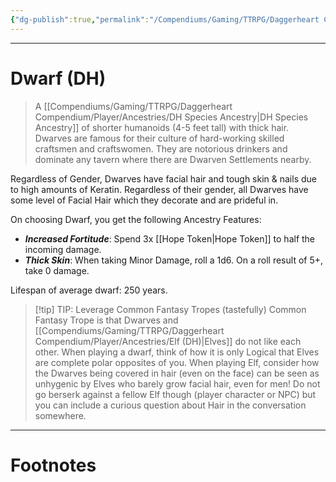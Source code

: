```yaml
---
{"dg-publish":true,"permalink":"/Compendiums/Gaming/TTRPG/Daggerheart Compendium/Player/Ancestries/Dwarf (DH)/","tags":["TTRPG"]}
---
```



---
# Dwarf (DH)
> A [[Compendiums/Gaming/TTRPG/Daggerheart Compendium/Player/Ancestries/DH Species Ancestry\|DH Species Ancestry]] of shorter humanoids (4-5 feet tall) with thick hair. Dwarves are famous for their culture of hard-working skilled craftsmen and craftswomen. They are notorious drinkers and dominate any tavern where there are Dwarven Settlements nearby.

Regardless of Gender, Dwarves have facial hair and tough skin & nails due to high amounts of Keratin. Regardless of their gender, all Dwarves have some level of Facial Hair which they decorate and are prideful in.

On choosing Dwarf, you get the following Ancestry Features: 
- ***Increased Fortitude***: Spend 3x [[Hope Token\|Hope Token]] to half the incoming damage.
- ***Thick Skin***: When taking Minor Damage, roll a 1d6. On a roll result of 5+, take 0 damage.

Lifespan of average dwarf: 250 years.

> [!tip] TIP: Leverage Common Fantasy Tropes (tastefully)
> Common Fantasy Trope is that Dwarves and [[Compendiums/Gaming/TTRPG/Daggerheart Compendium/Player/Ancestries/Elf (DH)\|Elves]] do not like each other. When playing a dwarf, think of how it is only Logical that Elves are complete polar opposites of you. When playing Elf, consider how the Dwarves being covered in hair (even on the face) can be seen as unhygenic by Elves who barely grow facial hair, even for men!
> Do not go berserk against a fellow Elf though (player character or NPC) but you can include a curious question about Hair in the conversation somewhere. 

---
# Footnotes